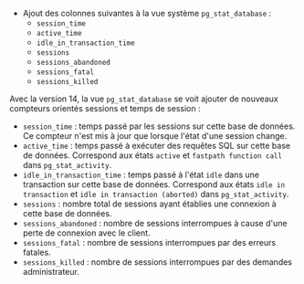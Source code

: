 <!--
Les commits sur ce sujet sont :

* https://commitfest.postgresql.org/31/2639/
* https://git.postgresql.org/gitweb/?p=postgresql.git;a=commit;h=960869da0803427d14335bba24393f414b476e2c

Discussion

* https://gitlab.dalibo.info/formation/workshops/-/issues/131

-->

<div class="slide-content">

* Ajout des colonnes suivantes à la vue système `pg_stat_database` :
    * `session_time`
    * `active_time`
    * `idle_in_transaction_time`
    * `sessions`
    * `sessions_abandoned`
    * `sessions_fatal`
    * `sessions_killed`

</div>

<div class="notes">

Avec la version 14, la vue `pg_stat_database` se voit ajouter de nouveaux compteurs orientés sessions et temps de session :

* `session_time` : temps passé par les sessions sur cette base de données. Ce compteur n'est mis à jour que lorsque l'état d'une session change.
* `active_time` : temps passé à exécuter des requêtes SQL sur cette base de données. Correspond aux états `active` et `fastpath function call` dans `pg_stat_activity`.
* `idle_in_transaction_time` : temps passé à l'état `idle` dans une transaction sur cette base de données. Correspond aux états `idle in transaction` et `idle in transaction (aborted)` dans `pg_stat_activity`.
* `sessions` : nombre total de sessions ayant établies une connexion à cette base de données.
* `sessions_abandoned` : nombre de sessions interrompues à cause d'une perte de connexion avec le client.
* `sessions_fatal` : nombre de sessions interrompues par des erreurs fatales.
* `sessions_killed` : nombre de sessions interrompues par des demandes administrateur.

</div>
